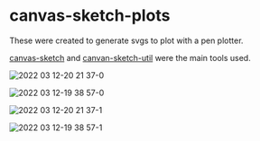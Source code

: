 # canvas-sketch-plots

These were created to generate svgs to plot with a pen plotter. 

[canvas-sketch](https://github.com/mattdesl/canvas-sketch) and [canvan-sketch-util](https://github.com/mattdesl/canvas-sketch-util) were the main tools used.

![2022 03 12-20 21 37-0](https://user-images.githubusercontent.com/13930891/158044020-c5be84b0-a6dd-4044-b0da-045f592696b8.png)

![2022 03 12-19 38 57-0](https://user-images.githubusercontent.com/13930891/158044084-eb8144b8-3d68-4963-aaa8-2e18ff1c4241.png)

![2022 03 12-20 21 37-1](https://user-images.githubusercontent.com/13930891/158044107-a43a84f0-3da2-41b5-8566-f2b71cb9ff49.svg)

![2022 03 12-19 38 57-1](https://user-images.githubusercontent.com/13930891/158044114-cdd12d03-73b5-452c-aef2-b1683b436fe3.svg)
